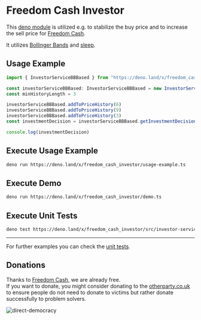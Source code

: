 # Freedom Cash Investor

This [deno module](https://deno.land/x/freedom_cash_investor) is utilized e.g. to stabilize the buy price and to increase the sell price for [Freedom Cash](https://github.com/monique-baumann/FreedomCash).  
  
It utilizes [Bollinger Bands](https://www.youtube.com/watch?v=-6cbdJulb7s) and [sleep](https://deno.land/x/sleep). 

## Usage Example
```ts
import { InvestorServiceBBBased } from "https://deno.land/x/freedom_cash_investor/src/investor-service.ts"

const investorServiceBBBased: InvestorServiceBBBased = new InvestorServiceBBBased(27)
const minHistoryLength = 3

investorServiceBBBased.addToPriceHistory(6)
investorServiceBBBased.addToPriceHistory(9)
investorServiceBBBased.addToPriceHistory(3)
const investmentDecision = investorServiceBBBased.getInvestmentDecision(minHistoryLength)

console.log(investmentDecision)
```

## Execute Usage Example
```sh
deno run https://deno.land/x/freedom_cash_investor/usage-example.ts
```

## Execute Demo
```sh
deno run https://deno.land/x/freedom_cash_investor/demo.ts
```

## Execute Unit Tests
```sh
deno test https://deno.land/x/freedom_cash_investor/src/investor-service.spec.ts
```

---
  
For further examples you can check the [unit tests](https://github.com/monique-baumann/FreedomCashInvestor/blob/main/src/investor-service.spec.ts).
  
## Donations
Thanks to [Freedom Cash](https://FreedomCash.org), we are already free.  
If you want to donate, you might consider donating to the [otherparty.co.uk](https://www.otherparty.co.uk/donate-crypto-the-other-party) to ensure people do not need to donate to victims but rather donate successfully to problem solvers.   
  
![direct-democracy](https://github.com/michael-spengler/sleep/assets/145258627/fe97b7da-62b4-4cf6-9be0-7b03b2f3095a)
